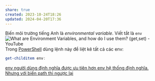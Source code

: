 ```yaml
---
share: true
created: 2023-10-24T18:26
updated: 2024-04-20T17:36
---
```


Biến môi trường tiếng Anh là *environmental variable*. Viết tắt là `env`
![What are Environment Variables, and how do I use them? (get,set) - YouTube](https://youtu.be/ADh_OFBfdEE?si=U30Tg6HS8hvzgCcv)
Trong [PowerShell](../Terminal,%20shell,%20console/PowerShell/PowerShell%20l%C3%A0%20m%E1%BB%99t%20ng%C3%B4n%20ng%E1%BB%AF%20shell.md) dùng lệnh này để liệt kê tất cả các env:
```PowerShell
get-childitem env:
```
[env người dùng định nghĩa được ưu tiên hơn env hệ thống định nghĩa. Nhưng với biến path thì ngược lại](./env%20ng%C6%B0%E1%BB%9Di%20d%C3%B9ng%20%C4%91%E1%BB%8Bnh%20ngh%C4%A9a%20%C4%91%C6%B0%E1%BB%A3c%20%C6%B0u%20ti%C3%AAn%20h%C6%A1n%20env%20h%E1%BB%87%20th%E1%BB%91ng%20%C4%91%E1%BB%8Bnh%20ngh%C4%A9a.%20Nh%C6%B0ng%20v%E1%BB%9Bi%20bi%E1%BA%BFn%20path%20th%C3%AC%20ng%C6%B0%E1%BB%A3c%20l%E1%BA%A1i.md)